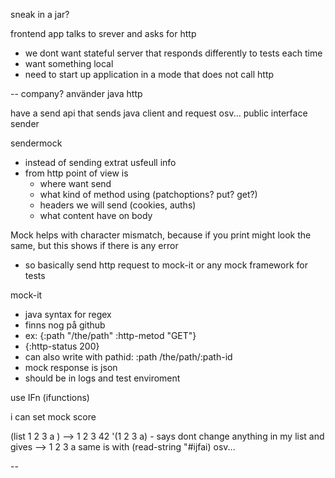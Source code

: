 
sneak in a jar?

frontend app talks to srever and asks for http
- we dont want stateful server that responds differently to tests each time
- want something local
- need to start up application in a mode that does not call http

-- company?
använder java http

have a send api that sends java client and request osv... public interface sender

sendermock
- instead of sending extrat usfeull info
- from http point of view is
	- where want send
	- what kind of method using (patchoptions? put? get?)
	- headers we will send (cookies, auths)
	- what content have on body

Mock helps with character mismatch, because if you print might look the same, but this shows if there is any error
- so basically send http request to mock-it or any mock framework for tests

mock-it 
- java syntax for regex
- finns nog på github
- ex: {:path "/the/path"
:http-metod "GET"}
- {:http-status 200}
- can also write with pathid: :path /the/path/:path-id
- mock response is json
- should be in logs and test enviroment

use IFn (ifunctions)


i can set mock score

(list 1 2 3 a ) --> 1 2 3 42
'(1 2 3 a) - says dont change anything in my list and gives --> 1 2 3 a
same is with (read-string "#ijfai) osv...



--